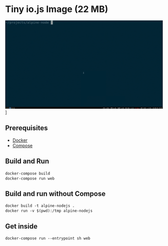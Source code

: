 # Tiny io.js Image (22 MB)

![demo](demo.gif)]

## Prerequisites

* [Docker](https://docs.docker.com/installation)
* [Compose](https://docs.docker.com/compose/install)

## Build and Run

    docker-compose build
    docker-compose run web

## Build and run without Compose

    docker build -t alpine-nodejs .
    docker run -v $(pwd):/tmp alpine-nodejs

## Get inside

    docker-compose run --entrypoint sh web
